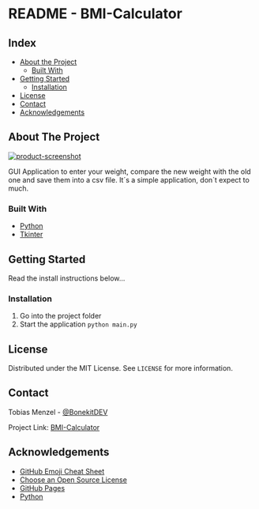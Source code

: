 # README - BMI-Calculator

<!-- TABLE OF CONTENTS -->

## Index

- [About the Project](#about-the-project)
  - [Built With](#built-with)
- [Getting Started](#getting-started)
  - [Installation](#installation)
- [License](#license)
- [Contact](#contact)
- [Acknowledgements](#acknowledgements)

<!-- ABOUT THE PROJECT -->

## About The Project

[![product-screenshot]]()

GUI Application to enter your weight, compare the new weight with the old one
and save them into a csv file. It´s a simple application, don´t expect to much.

### Built With

- [Python](https://www.python.org/)
- [Tkinter](#)

<!-- GETTING STARTED -->

## Getting Started

Read the install instructions below...

### Installation

1. Go into the project folder
2. Start the application
   `python main.py`

<!-- LICENSE -->

## License

Distributed under the MIT License. See `LICENSE` for more information.

<!-- CONTACT -->

## Contact

Tobias Menzel - [@BonekitDEV](https://twitter.com/BonekitDEV)

Project Link: [BMI-Calculator](https://github.com/Bonekit/BMI-Calculator)

<!-- ACKNOWLEDGEMENTS -->

## Acknowledgements

- [GitHub Emoji Cheat Sheet](https://www.webpagefx.com/tools/emoji-cheat-sheet)
- [Choose an Open Source License](https://choosealicense.com)
- [GitHub Pages](https://pages.github.com)
- [Python](https://python.org)

<!-- MARKDOWN LINKS & IMAGES -->

[product-screenshot]: https://raw.githubusercontent.com/Bonekit/BMI-Calculator/master/github/images/screenshot.png

